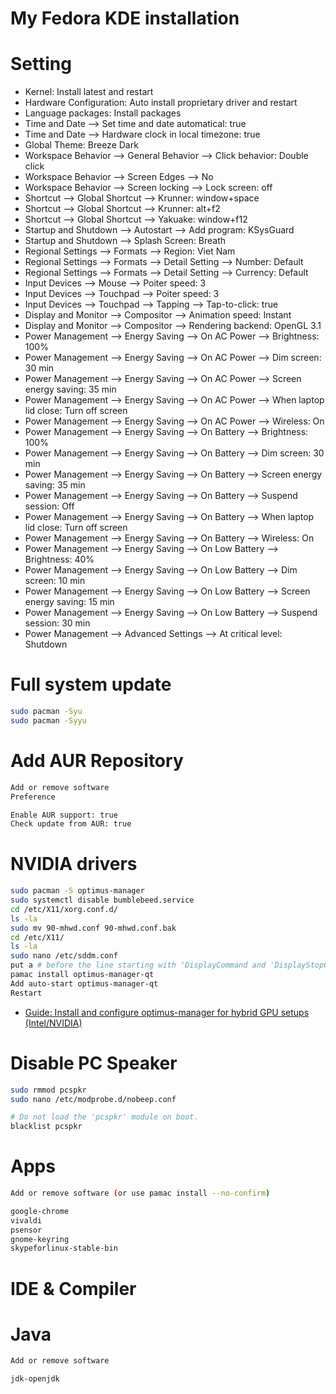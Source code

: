 # My Fedora KDE installation

# Setting
*  Kernel: Install latest and restart
*  Hardware Configuration: Auto install proprietary driver and restart
*  Language packages: Install packages
*  Time and Date --> Set time and date automatical: true
*  Time and Date --> Hardware clock in local timezone: true
*  Global Theme: Breeze Dark
*  Workspace Behavior --> General Behavior --> Click behavior: Double click
*  Workspace Behavior --> Screen Edges --> No
*  Workspace Behavior --> Screen locking --> Lock screen: off
*  Shortcut --> Global Shortcut --> Krunner: window+space
*  Shortcut --> Global Shortcut --> Krunner: alt+f2
*  Shortcut --> Global Shortcut --> Yakuake: window+f12
*  Startup and Shutdown --> Autostart --> Add program: KSysGuard
*  Startup and Shutdown --> Splash Screen: Breath
*  Regional Settings --> Formats --> Region: Viet Nam
*  Regional Settings --> Formats --> Detail Setting --> Number: Default
*  Regional Settings --> Formats --> Detail Setting --> Currency: Default
*  Input Devices --> Mouse --> Poiter speed: 3
*  Input Devices --> Touchpad --> Poiter speed: 3
*  Input Devices --> Touchpad --> Tapping --> Tap-to-click: true
*  Display and Monitor --> Compositor --> Animation speed: Instant
*  Display and Monitor --> Compositor --> Rendering backend: OpenGL 3.1
*  Power Management --> Energy Saving --> On AC Power --> Brightness: 100%
*  Power Management --> Energy Saving --> On AC Power --> Dim screen: 30 min
*  Power Management --> Energy Saving --> On AC Power --> Screen energy saving: 35 min
*  Power Management --> Energy Saving --> On AC Power --> When laptop lid close: Turn off screen
*  Power Management --> Energy Saving --> On AC Power --> Wireless: On
*  Power Management --> Energy Saving --> On Battery --> Brightness: 100%
*  Power Management --> Energy Saving --> On Battery --> Dim screen: 30 min
*  Power Management --> Energy Saving --> On Battery --> Screen energy saving: 35 min
*  Power Management --> Energy Saving --> On Battery --> Suspend session: Off
*  Power Management --> Energy Saving --> On Battery --> When laptop lid close: Turn off screen
*  Power Management --> Energy Saving --> On Battery --> Wireless: On
*  Power Management --> Energy Saving --> On Low Battery --> Brightness: 40%
*  Power Management --> Energy Saving --> On Low Battery --> Dim screen: 10 min
*  Power Management --> Energy Saving --> On Low Battery --> Screen energy saving: 15 min
*  Power Management --> Energy Saving --> On Low Battery --> Suspend session: 30 min
*  Power Management --> Advanced Settings --> At critical level: Shutdown

# Full system update
```bash
sudo pacman -Syu
sudo pacman -Syyu
```

# Add AUR Repository
```bash
Add or remove software
Preference

Enable AUR support: true
Check update from AUR: true
```

# NVIDIA drivers
```bash
sudo pacman -S optimus-manager
sudo systemctl disable bumblebeed.service
cd /etc/X11/xorg.conf.d/
ls -la
sudo mv 90-mhwd.conf 90-mhwd.conf.bak
cd /etc/X11/
ls -la
sudo nano /etc/sddm.conf
put a # before the line starting with 'DisplayCommand and 'DisplayStopCommand'
pamac install optimus-manager-qt
Add auto-start optimus-manager-qt
Restart
```

- [Guide: Install and configure optimus-manager for hybrid GPU setups (Intel/NVIDIA)](https://forum.manjaro.org/t/guide-install-and-configure-optimus-manager-for-hybrid-gpu-setups-intel-nvidia/92196)

# Disable PC Speaker
```bash
sudo rmmod pcspkr
sudo nano /etc/modprobe.d/nobeep.conf

# Do not load the 'pcspkr' module on boot.
blacklist pcspkr
```

# Apps
```bash
Add or remove software (or use pamac install --no-confirm)

google-chrome
vivaldi
psensor
gnome-keyring
skypeforlinux-stable-bin
```

# IDE & Compiler

# Java
```bash
Add or remove software

jdk-openjdk
```
